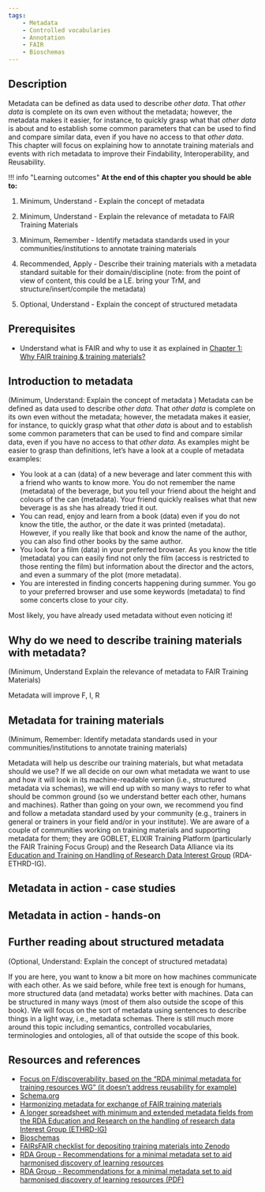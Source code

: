 ```yaml
---
tags:
    - Metadata
    - Controlled vocabularies
    - Annotation
    - FAIR
    - Bioschemas
---
```


## Description
Metadata can be defined as data used to describe _other data_. That _other data_ is complete on its own even without the metadata; however, the metadata makes it easier, for instance, to quickly grasp what that _other data_ is about and to establish some common parameters that can be used to find and compare similar data, even if you have no access to that _other data_. This chapter will focus on explaining how to annotate training materials and events with rich metadata to improve their Findability, Interoperability, and Reusability.

!!! info "Learning outcomes"
    **At the end of this chapter you should be able to:**

1. Minimum, Understand - Explain the concept of metadata 

2. Minimum, Understand - Explain the relevance of metadata to FAIR Training Materials

3. Minimum, Remember - Identify metadata standards used in your communities/institutions to annotate training materials

4. Recommended, Apply - Describe their training materials with a metadata standard suitable for their domain/discipline (note: from the point of view of content, this could be a LE. bring your TrM, and structure/insert/compile the metadata)

5. Optional, Understand - Explain the concept of structured metadata

## Prerequisites
* Understand what is FAIR and why to use it as explained in [Chapter 1: Why FAIR training & training materials?](https://elixir-fair-training.github.io/FAIR-training-handbook/chapters/chapter_01/)

## Introduction to metadata
(Minimum, Understand: Explain the concept of metadata )
Metadata can be defined as data used to describe *other data*. That *other data* is complete on its own even without the metadata; however, the metadata makes it easier, for instance, to quickly grasp what that *other data* is about and to establish some common parameters that can be used to find and compare similar data, even if you have no access to that *other data*. As examples might be easier to grasp than definitions, let’s have a look at a couple of metadata examples:
* You look at a can (data) of a new beverage and later comment this with a friend who wants to know more. You do not remember the name (metadata) of the beverage, but you tell your friend about the height and colours of the can (metadata). Your friend quickly realises what that new beverage is as she has already tried it out.
* You can read, enjoy and learn from a book (data) even if you do not know the title, the author, or the date it was printed (metadata). However, if you really like that book and know the name of the author, you can also find other books by the same author.
* You look for a film (data) in your preferred browser. As you know the title (metadata) you can easily find not only the film (access is restricted to those renting the film) but information about the director and the actors, and even a summary of the plot (more metadata).
* You are interested in finding concerts happening during summer. You go to your preferred browser and use some keywords (metadata) to find some concerts close to your city.

Most likely, you have already used metadata without even noticing it!

## Why do we need to describe training materials with metadata?
(Minimum, Understand Explain the relevance of metadata to FAIR Training Materials)

Metadata will improve F, I, R
## Metadata for training materials
(Minimum, Remember: Identify metadata standards used in your communities/institutions to annotate training materials)

Metadata will help us describe our training materials, but what metadata should we use? If we all decide on our own what metadata we want to use and how it will look in its machine-readable version (i.e., structured metadata via schemas), we will end up with so many ways to refer to what should be common ground (so we understand better each other, humans and machines). Rather than going on your own, we recommend you find and follow a metadata standard used by your community (e.g., trainers in general or trainers in your field and/or in your institute). We are aware of a couple of communities working on training materials and supporting metadata for them; they are GOBLET, ELIXIR Training Platform (particularly the FAIR Training Focus Group) and the Research Data Alliance via its [Education and Training on Handling of Research Data Interest Group](https://www.rd-alliance.org/groups/education-and-training-handling-research-data.html) (RDA-ETHRD-IG).
## Metadata in action - case studies
## Metadata in action - hands-on

## Further reading about structured metadata
(Optional, Understand: Explain the concept of structured metadata)

If you are here, you want to know a bit more on how machines communicate with each other. As we said before, while free text is enough for humans, more structured data (and metadata) works better with machines. Data can be structured in many ways (most of them also outside the scope of this book). We will focus on the sort of metadata using sentences to describe things in a light way, i.e., metadata schemas. There is still much more around this topic including semantics, controlled vocabularies, terminologies and ontologies, all of that outside the scope of this book.
## Resources and references
- [Focus on F/discoverability, based on the “RDA minimal metadata for training resources WG” (it doesn’t address reusability for example)](https://wiki.eoscfuture.eu/display/PUBLIC/RDA+Minimal+Metadata+for+Learning+Resources)
- [Schema.org](http://schema.org/)
 - [Harmonizing metadata for exchange of FAIR training materials](https://zenodo.org/record/4434615#.YWmA2RpBz-j)
- [A longer spreadsheet with minimum and extended metadata fields from the RDA Education and Research on the handling of research data Interest Group (ETHRD-IG)](https://docs.google.com/spreadsheets/d/1YMWCwKDm-VF1jo5s3lEpW-mlY9hvmw9IJdUYN6KdDi4/edit#gid=854564199)
- [Bioschemas](https://bioschemas.org/profiles#nav-draft)
- [FAIRsFAIR checklist  for depositing training materials into Zenodo](https://doi.org/10.5281/zenodo.5494525)
- [RDA Group - Recommendations for a minimal metadata set to aid harmonised discovery of learning resources](https://www.rd-alliance.org/group/education-and-training-handling-research-data-ig/outcomes/recommendations-minimal-metadata-set)
- [RDA Group - Recommendations for a minimal metadata set to aid harmonised discovery of learning resources (PDF)](https://www.rd-alliance.org/system/files/Recommondations_MinimalMD4LearningResources.pdf)
